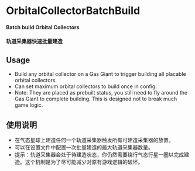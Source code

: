 # OrbitalCollectorBatchBuild

#### Batch build Orbital Collectors
#### 轨道采集器快速批量建造

## Usage
* Build any orbital collector on a Gas Giant to trigger building all placable orbital collectors.
* Can set maximum orbital collectors to build once in config.
* Note: They are placed as prebuilt status, you still need to fly around the Gas Giant to complete building. This is designed not to break much game logic.

## 使用说明
* 在气态星球上建造任何一个轨道采集器触发所有可建造采集器的放置。
* 可以在设置文件中配置一次批量建造的最大轨道采集器数量。
* 提示：轨道采集器会处于待建造状态，你仍然需要绕行气态行星一圈以完成建造。这个机制是为了尽可能减少对原有游戏逻辑的破坏。